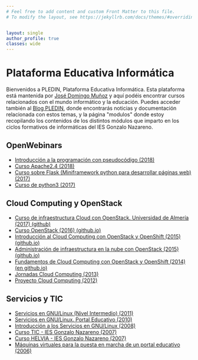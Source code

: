 ```yaml
---
# Feel free to add content and custom Front Matter to this file.
# To modify the layout, see https://jekyllrb.com/docs/themes/#overriding-theme-defaults


layout: single
author_profile: true
classes: wide
---
```

# Plataforma Educativa Informática

Bienvenidos a PLEDIN, Plataforma Educativa Informática. Esta plataforma está mantenida por [José Domingo Muñoz](http://www2.josedomingo.org/pledin/about/) y aquí podéis encontrar cursos relacionados con el mundo informático y la educación. Puedes acceder también al [Blog PLEDIN](http://www2.josedomingo.org/), donde encontrarás noticias y documentación relacionada con estos temas, y la página "modulos" donde estoy recopilando los contenidos de los distintos módulos que imparto en los ciclos formativos de informáticas del IES Gonzalo Nazareno. 

## OpenWebinars

* [Introducción a la programación con pseudocódigo (2018)]()
* [Curso Apache2.4 (2018)]()
* [Curso sobre Flask (Miniframework python para desarrollar páginas web) (2017)](cursos/flask/curso/index/)
* [Curso de python3 (2017)](cursos/python3/curso/index/)

## Cloud Computing y OpenStack

* [Curso de infraestructura Cloud con OpenStack. Universidad de Almería (2017) (github)](https://github.com/iesgn/curso-ual17)
* [Curso OpenStack (2016) (github.io)](http://iesgn.github.io/emergya/)
* [Introducción al Cloud Computing con OpenStack y OpenShift (2015) (github.io)](http://iesgn.github.io/cloud3/)
* [Administración de infraestructura en la nube con OpenStack (2015) (github.io)](http://iesgn.github.io/cloud2/)
* [Fundamentos de Cloud Computing con OpenStack y OpenShift (2014) (en github.io)](http://iesgn.github.com/cloud)
* [Jornadas Cloud Computing (2013)](cursos/cloud2013)
* [Proyecto Cloud Computing (2012)](cursos/cloud2012)

## Servicios y TIC

* [Servicios en GNU/Linux (Nivel Intermedio) (2011)](cursos/servicios2011)
* [Servicios en GNU/Linux. Portal Educativo (2010)](cursos/servicios2010)
* [Introducción a los Servicios en GNU/Linux (2008)](cursos/servicios2008)
* [Curso TIC - IES Gonzalo Nazareno (2007)](cursos/tic2007)
* [Curso HELVIA - IES Gonzalo Nazareno (2007)](cursos/helvia2007)
* [Máquinas virtuales para la puesta en marcha de un portal educativo (2006)](cursos/mv2006)